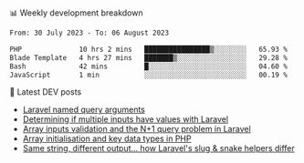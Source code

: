 📊 Weekly development breakdown
<!--START_SECTION:waka-->

```txt
From: 30 July 2023 - To: 06 August 2023

PHP              10 hrs 2 mins   ████████████████▒░░░░░░░░   65.93 %
Blade Template   4 hrs 27 mins   ███████▒░░░░░░░░░░░░░░░░░   29.28 %
Bash             42 mins         █░░░░░░░░░░░░░░░░░░░░░░░░   04.60 %
JavaScript       1 min           ░░░░░░░░░░░░░░░░░░░░░░░░░   00.19 %
```

<!--END_SECTION:waka-->

📕 Latest DEV posts
<!-- BLOG-POST-LIST:START -->
- [Laravel named query arguments](https://dev.to/michaelvickersuk/laravel-named-query-arguments-28kd)
- [Determining if multiple inputs have values with Laravel](https://dev.to/michaelvickersuk/determining-if-multiple-inputs-have-values-with-laravel-km6)
- [Array inputs validation and the N+1 query problem in Laravel](https://dev.to/michaelvickersuk/array-inputs-validation-and-the-n1-query-problem-in-laravel-2agb)
- [Array initialisation and key data types in PHP](https://dev.to/michaelvickersuk/array-initialisation-and-key-data-types-in-php-1e5b)
- [Same string, different output... how Laravel&#39;s slug &amp; snake helpers differ](https://dev.to/michaelvickersuk/same-string-different-output-how-laravels-slug-snake-helpers-differ-1ccj)
<!-- BLOG-POST-LIST:END -->

